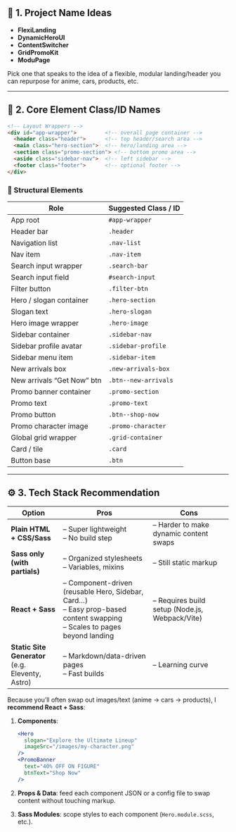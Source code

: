  

## 🎯 1. Project Name Ideas

* **FlexiLanding**
* **DynamicHeroUI**
* **ContentSwitcher**
* **GridPromoKit**
* **ModuPage**

Pick one that speaks to the idea of a flexible, modular landing/header you can repurpose for anime, cars, products, etc.

---

## 📂 2. Core Element Class/ID Names

```html
<!-- Layout Wrappers -->
<div id="app-wrapper">         <!-- overall page container -->
  <header class="header">      <!-- top header/search area -->
  <main class="hero-section">  <!-- hero/landing area -->
  <section class="promo-section"> <!-- bottom promo area -->
  <aside class="sidebar-nav">  <!-- left sidebar -->
  <footer class="footer">      <!-- optional footer -->
</div>
```

### 🧱  Structural Elements

| Role                       | Suggested Class / ID |
| -------------------------- | -------------------- |
| App root                   | `#app-wrapper`       |
| Header bar                 | `.header`            |
| Navigation list            | `.nav-list`          |
| Nav item                   | `.nav-item`          |
| Search input wrapper       | `.search-bar`        |
| Search input field         | `#search-input`      |
| Filter button              | `.filter-btn`        |
| Hero / slogan container    | `.hero-section`      |
| Slogan text                | `.hero-slogan`       |
| Hero image wrapper         | `.hero-image`        |
| Sidebar container          | `.sidebar-nav`       |
| Sidebar profile avatar     | `.sidebar-profile`   |
| Sidebar menu item          | `.sidebar-item`      |
| New arrivals box           | `.new-arrivals-box`  |
| New arrivals “Get Now” btn | `.btn--new-arrivals` |
| Promo banner container     | `.promo-section`     |
| Promo text                 | `.promo-text`        |
| Promo button               | `.btn--shop-now`     |
| Promo character image      | `.promo-character`   |
| Global grid wrapper        | `.grid-container`    |
| Card / tile                | `.card`              |
| Button base                | `.btn`               |

---

## ⚙️ 3. Tech Stack Recommendation

| Option                                              | Pros                                                                                                                         | Cons                                           |
| --------------------------------------------------- | ---------------------------------------------------------------------------------------------------------------------------- | ---------------------------------------------- |
| **Plain HTML + CSS/Sass**                           | – Super lightweight<br>– No build step                                                                                       | – Harder to make dynamic content swaps         |
| **Sass only (with partials)**                       | – Organized stylesheets<br>– Variables, mixins                                                                               | – Still static markup                          |
| **React + Sass**                                    | – Component-driven (reusable Hero, Sidebar, Card…)<br>– Easy prop-based content swapping<br>– Scales to pages beyond landing | – Requires build setup (Node.js, Webpack/Vite) |
| **Static Site Generator**<br>(e.g. Eleventy, Astro) | – Markdown/data-driven pages<br>– Fast builds                                                                                | – Learning curve                               |

Because you’ll often swap out images/text (anime → cars → products), I **recommend React + Sass**:

1. **Components**:

   ```jsx
   <Hero 
     slogan="Explore the Ultimate Lineup" 
     imageSrc="/images/my-character.png" 
   />
   <PromoBanner 
     text="40% OFF ON FIGURE" 
     btnText="Shop Now" 
   />
   ```
2. **Props & Data**: feed each component JSON or a config file to swap content without touching markup.
3. **Sass Modules**: scope styles to each component (`Hero.module.scss`, etc.).
 